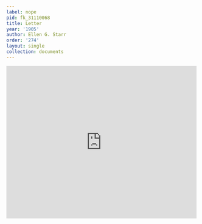 ```yaml
---
label: nope
pid: fk_31110068
title: Letter
year: '1905'
author: Ellen G. Starr
order: '274'
layout: single
collection: documents
---
```

<iframe src="https://northwestern.app.box.com/embed/s/s39m2fn2kqg6dltesu57x46jk16y9hff?sortColumn=date&view=list" width="500" height="400" frameborder="0" allowfullscreen webkitallowfullscreen msallowfullscreen></iframe>
